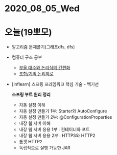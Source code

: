 # 2020_08_05_Wed

# 오늘(19뽀모)

- 알고리즘 문제풀기(그래프dfs, dfs)
- 컴퓨터 구조 공부
    - [부울 대수와 논리식의 간편화](https://www.notion.so/g1moon/4c30a8a9cd334c4889e68d20a8e3fdda)
    - [조합/기억 논리회로](https://www.notion.so/g1moon/819a5c195d16433896d6fa4d23d940c7)
- [inflearn] 스프링 프레임워크 핵심 기술 - 백기선

    **스프링 부트 원리 정리**

    - 자동 설정 이해
    - 자동 설정 만들기 1부: Starter와 AutoConfigure
    - 자동 설정 만들기 2부: @ConfigurationProperties
    - 내장 웹 서버 이해
    - 내장 웹 서버 응용 1부 : 컨테이너와 포트
    - 내장 웹 서버 응용 2부 : HTTPS와 HTTP2
    - 톰캣 HTTP2
    - 독립적으로 실행 가능한 JAR

